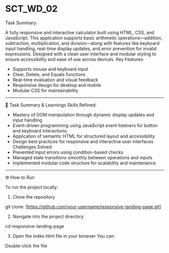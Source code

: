 # SCT_WD_02

Task Summary:


A fully responsive and interactive calculator built using HTML, CSS, and JavaScript. This application supports basic arithmetic operations—addition, subtraction, multiplication, and division—along with features like keyboard input handling, real-time display updates, and error prevention for invalid expressions. Designed with a clean user interface and modular styling to ensure accessibility and ease of use across devices.
Key Features:
- Supports mouse and keyboard input
- Clear, Delete, and Equals functions
- Real-time evaluation and visual feedback
- Responsive design for desktop and mobile
- Modular CSS for maintainability


----


📘 Task Summary & Learnings
Skills Refined:
- Mastery of DOM manipulation through dynamic display updates and input handling
- Event-driven programming using JavaScript event listeners for button and keyboard interactions
- Application of semantic HTML for structured layout and accessibility
- Design best practices for responsive and interactive user interfaces
Challenges Solved:
- Prevented input errors using condition-based checks
- Managed state transitions smoothly between operations and inputs
- Implemented modular code structure for scalability and maintenance


----

⚙ How to Run

To run the project locally:

1. Clone the repository

git clone: [[https://github.com/your-username/responsive-landing-page.git]
](https://github.com/Sahil09prog/SCT_WD_02)

2. Navigate into the project directory

cd responsive-landing-page


3. Open the index.html file in your browser
You can:

Double-click the file



